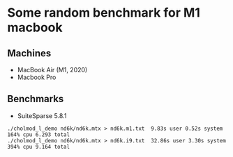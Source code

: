 # Some random benchmark for M1 macbook
## Machines
* MacBook Air (M1, 2020)
* Macbook Pro 

## Benchmarks
* SuiteSparse 5.8.1
```
./cholmod_l_demo nd6k/nd6k.mtx > nd6k.m1.txt  9.83s user 0.52s system 164% cpu 6.293 total
./cholmod_l_demo nd6k/nd6k.mtx > nd6k.i9.txt  32.86s user 3.30s system 394% cpu 9.164 total
```
